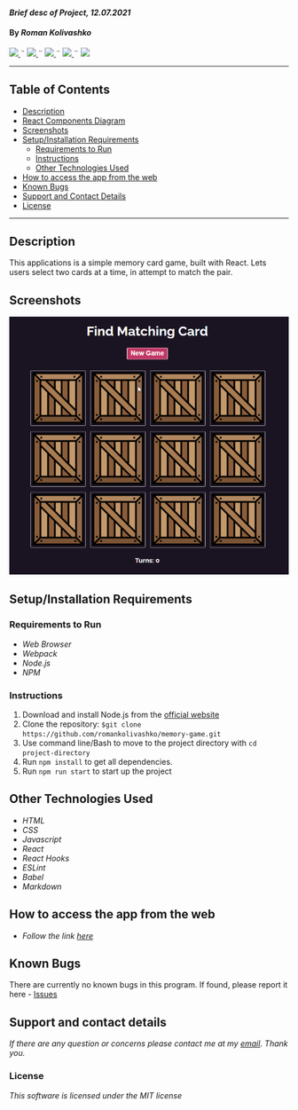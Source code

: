 #### _Brief desc of Project, 12.07.2021_

#### By _**Roman Kolivashko**_

<html>
<!-- Project Shields -->
    <p align="left">
        <a href="https://github.com/romankolivashko/memory-game">
            <img src="https://img.shields.io/github/repo-size/romankolivashko/memory-game?style=plastic">
        </a>
		  ¨
        <a href="https://github.com/romankolivashko/memory-game/commits/main">
            <img src="https://img.shields.io/github/last-commit/romankolivashko/memory-game?color=yellow&style=plastic">
        </a>
        ¨
        <a href="https://github.com/romankolivashko/memory-game/stargazers">
            <img src="https://img.shields.io/github/stars/romankolivashko/memory-game?color=yellow&style=plastic">
        </a>
        ¨
        <a href="https://github.com/romankolivashko/memory-game/issues">
           <img src="https://img.shields.io/github/issues/romankolivashko/memory-game?color=yellow&style=plastic">
        </a>
        ¨
        <a href="https://linkedin.com/in/rkolivashko">
            <img src="https://img.shields.io/badge/-LinkedIn-black.svg?style=plastic&logo=linkedin&colorB=2867B2">
        </a>
    </p> 
</html>

---
## Table of Contents
* [Description](#description)
* [React Components Diagram](#diagram)
* [Screenshots](#screenshots)
* [Setup/Installation Requirements](#installation-requirements)
    - [Requirements to Run](#requirements-to-run)
    - [Instructions](#instructions)
    - [Other Technologies Used](#other-technologies-used)
* [How to access the app from the web](#web-access)
* [Known Bugs](#known-bugs)
* [Support and Contact Details](#support-and-contact-details)
* [License](#license)
---
## Description <a id="description"></a>
This applications is a simple memory card game, built with React. Lets users select two cards at a time, in attempt to match the pair.

## Screenshots <a id="screenshots"></a>

![](./public/img/memgame.gif)

## Setup/Installation Requirements <a id="installation-requirements"></a>

### Requirements to Run <a id="requirements-to-run"></a>
* _Web Browser_
* _Webpack_
* _Node.js_
* _NPM_

### Instructions <a id="instructions"></a>

1. Download and install Node.js from the [official website](https://nodejs.org/en/download/)
2. Clone the repository: `$git clone https://github.com/romankolivashko/memory-game.git`
3. Use command line/Bash to move to the project directory with `cd project-directory`
4. Run `npm install` to get all dependencies. 
5. Run `npm run start` to start up the project


## Other Technologies Used <a id="other-technologies-used"></a>

* _HTML_
* _CSS_
* _Javascript_
* _React_
* _React Hooks_
* _ESLint_
* _Babel_
* _Markdown_


## How to access the app from the web <a id="web-access"></a>
* _Follow the link [here](https://amazing-yalow-31fb26.netlify.app/)_ 

## Known Bugs <a id="known-bugs"></a>

There are currently no known bugs in this program.
If found, please report it here - [Issues](https://github.com/romankolivashko/memory-game/issues)

## Support and contact details <a id="support-and-contact-details"></a>

_If there are any question or concerns please contact me at my [email](mailto:rkolivashko@gmail.com). Thank you._



### License <a id="license"></a>

*This software is licensed under the MIT license*